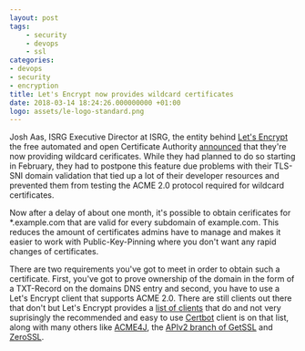 ```yaml
---
layout: post
tags:
    - security
    - devops
    - ssl
categories:
- devops
- security
- encryption
title: Let's Encrypt now provides wildcard certificates
date: 2018-03-14 18:24:26.000000000 +01:00
logo: assets/le-logo-standard.png
---
```

Josh Aas, ISRG Executive Director at ISRG, the entity behind [Let's Encrypt](https://www.letsencrypt.org) the free automated and open Certificate Authority [announced](https://community.letsencrypt.org/t/acme-v2-and-wildcard-certificate-support-is-live/55579) that they're now providing wildcard cerificates. While they had planned to do so starting in February, they had to postpone this feature due problems with their TLS-SNI domain validation that tied up a lot of their developer resources and prevented them from testing the ACME 2.0 protocol required for wildcard certificates.



Now after a delay of about one month, it's possible to obtain cerificates for *.example.com that are valid for every subdomain of example.com. This reduces the amount of certificates admins have to manage and makes it easier to work with Public-Key-Pinning where you don't want any rapid changes of certificates.

There are two requirements you've got to meet in order to obtain such a certificate. First, you've got to prove ownership of the domain in the form of a TXT-Record on the domains DNS entry and second, you have to use a Let's Encrypt client that supports ACME 2.0. There are still clients out there that don't but Let's Encrypt provides a [list of clients](https://letsencrypt.org/docs/client-options/) that do and not very suprisingly the recommended and easy to use [Certbot](https://certbot.eff.org/) client is on that list, along with many others like [ACME4J](https://github.com/shred/acme4j), the [APIv2 branch of GetSSL](https://github.com/srvrco/getssl/tree/APIv2) and [ZeroSSL](https://hub.docker.com/r/zerossl/client/).